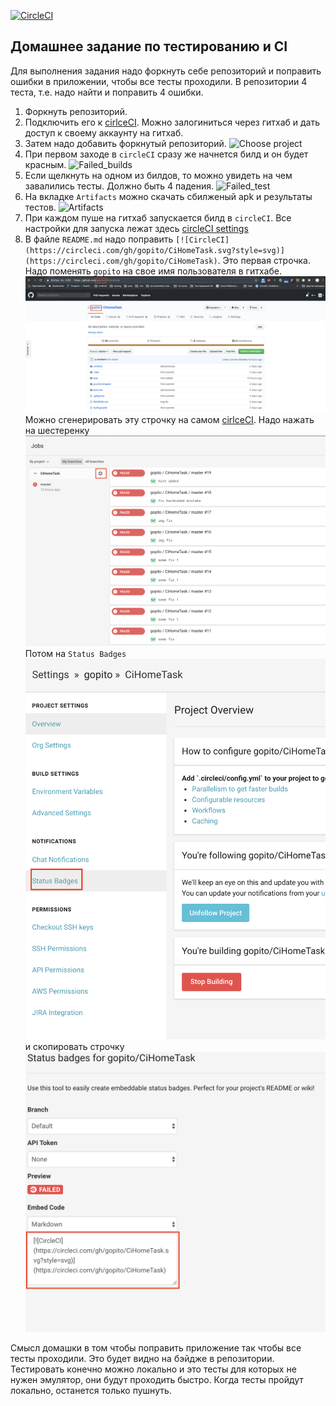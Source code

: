 [![CircleCI](https://circleci.com/gh/EugSh/CiHomeTask.svg?style=svg)](https://circleci.com/gh/EugSh/CiHomeTask/tree/master)
## Домашнее задание по тестированию и CI
Для выполнения задания надо форкнуть себе репозиторий и поправить ошибки в приложении, чтобы все тесты
проходили. В репозитории 4 теста, т.е. надо найти и поправить 4 ошибки.
1. Форкнуть репозиторий.
2. Подключить его к  [cirlceCI](https://circleci.com). Можно залогиниться через гитхаб и дать доступ
к своему аккаунту на гитхаб.
3. Затем надо добавить форкнутый репозиторий.
![Choose project](https://github.com/gopito/CiHomeTask/blob/master/pictures/choose_project.png)
4. При первом заходе в `circleCI` сразу же начнется билд и он будет красным.
![Failed_builds](https://github.com/gopito/CiHomeTask/blob/master/pictures/failed_builds.png)
5. Если щелкнуть на одном из билдов, то можно увидеть на чем завалились тесты. Должно быть 4 падения.
![Failed_test](https://github.com/gopito/CiHomeTask/blob/master/pictures/failed_test.png)
6. На вкладке `Artifacts` можно скачать сбилженый apk и результаты тестов.
![Artifacts](https://github.com/gopito/CiHomeTask/blob/master/pictures/artifacts.png)
7. При каждом пуше на гитхаб запускается билд в `circleCI`. Все настройки для запуска лежат здесь
[circleCI settings](https://github.com/gopito/CiHomeTask/blob/master/.circleci/config.yml)
8. В файле `README.md` надо поправить
`[![CircleCI](https://circleci.com/gh/gopito/CiHomeTask.svg?style=svg)](https://circleci.com/gh/gopito/CiHomeTask)`.
Это первая строчка. Надо поменять `gopito` на свое имя пользователя в гитхабе.
![Badge](https://github.com/gopito/CiHomeTask/blob/master/pictures/badge.png)
Можно сгенерировать эту строчку на самом [cirlceCI](https://circleci.com).
Надо нажать на шестеренку
![CircleCi settings](https://github.com/gopito/CiHomeTask/blob/master/pictures/circleci_settings.png)
Потом на `Status Badges`
![Status badges](https://github.com/gopito/CiHomeTask/blob/master/pictures/status_badges.png)
и скопировать строчку
![Badge string](https://github.com/gopito/CiHomeTask/blob/master/pictures/badge_string.png)

Смысл домашки в том чтобы поправить приложение так чтобы все тесты проходили. Это будет видно на 
бэйдже в репозитории. 
Тестировать конечно можно локально и это тесты для которых не нужен эмулятор,
они будут проходить быстро.
Когда тесты пройдут локально, останется только пушнуть.
